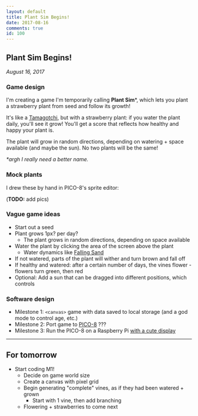 ```yaml
---
layout: default
title: Plant Sim Begins!
date: 2017-08-16
comments: true
id: 100
---
```


## Plant Sim Begins!
_August 16, 2017_

### Game design

I'm creating a game I'm temporarily calling **Plant Sim**\*, which lets you plant a strawberry plant from seed and follow its growth!

It's like a [Tamagotchi](https://en.wikipedia.org/wiki/Tamagotchi), but with a strawberry plant: if you water the plant daily, you'll see it grow! You'll get a score that reflects how healthy and happy your plant is.

The plant will grow in random directions, depending on watering + space available (and maybe the sun). No two plants will be the same!

*\*argh I really need a better name.*

### Mock plants

I drew these by hand in PICO-8's sprite editor:

(**TODO:** add pics)

### Vague game ideas

- Start out a seed
- Plant grows 1px? per day?
  - The plant grows in random directions, depending on space available
- Water the plant by clicking the area of the screen above the plant
  - Water dynamics like [Falling Sand](http://nifty.stanford.edu/2017/feinberg-falling-sand/)
- If not watered, parts of the plant will wither and turn brown and fall off
- If healthy and watered: after a certain number of days, the vines flower - flowers turn green, then red
- Optional: Add a sun that can be dragged into different positions, which controls 

### Software design

- Milestone 1: `<canvas>` game with data saved to local storage (and a god mode to control age, etc.)
- Milestone 2: Port game to [PICO-8](https://www.lexaloffle.com/pico-8.php) ???
- Milestone 3: Run the PICO-8 on a Raspberry Pi [with a cute display](https://www.lexaloffle.com/bbs/?tid=3085)

---

## For tomorrow
- Start coding M1!
  - Decide on game world size
  - Create a canvas with pixel grid
  - Begin generating "complete" vines, as if they had been watered + grown
    - Start with 1 vine, then add branching
  - Flowering + strawberries to come next
